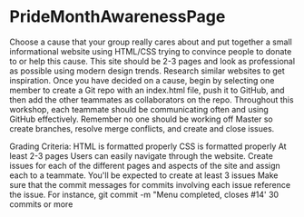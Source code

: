 # PrideMonthAwarenessPage

Choose a cause that your group really cares about and put together a small informational website  using HTML/CSS trying to convince people to donate to or help this cause. This site should be  2-3 pages and look as professional as possible using modern design trends. Research similar  websites to get inspiration. 
Once you have decided on a cause, 
begin by selecting one member to create a Git repo with an 
index.html file, push it to GitHub, and then add the other teammates as collaborators on the repo.  Throughout this workshop, each teammate should be communicating often and using GitHub  effectively. Remember no one should be working off Master so create branches, resolve merge  conflicts, and create and close issues. 

Grading Criteria: 
HTML is formatted properly 
CSS is formatted properly 
At least 2-3 pages 
Users can easily navigate through the website. 
Create issues for each of the different pages and aspects of the site and assign each to  a teammate. You'll be expected to create at least 3 issues 
Make sure that the commit messages for commits involving each issue reference the  issue. For instance, git commit -m "Menu completed, closes #14' 
30 commits or more 
